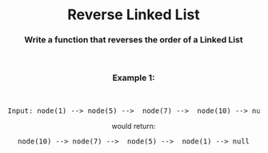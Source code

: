 <div align = "center">

# Reverse Linked List

</div>

<div align = "center">

<h3>Write a function that reverses the order of a Linked List</h3>
<br>

<h3>Example 1:</h3>
<br>
<pre>Input: node(1) --> node(5) -->  node(7) -->  node(10) --> null</pre>

<p>would return:</p>

<pre>node(10) --> node(7) -->  node(5) -->  node(1) --> null</pre>

</div>
